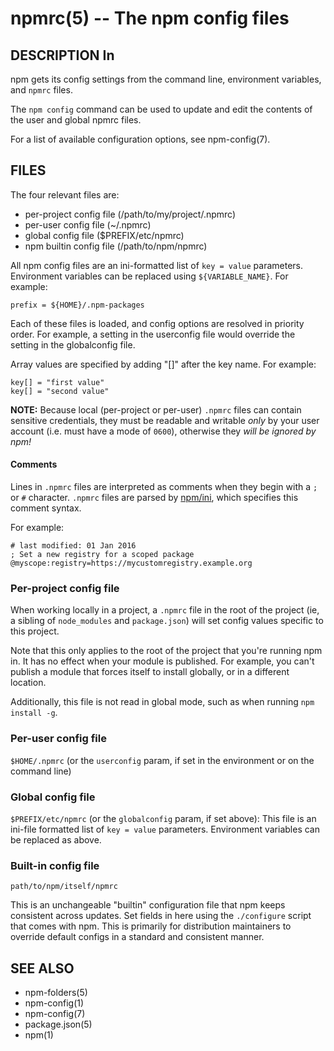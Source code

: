 npmrc(5) -- The npm config files
================================

## DESCRIPTION In
npm gets its config settings from the command line, environment
variables, and `npmrc` files.

The `npm config` command can be used to update and edit the contents
of the user and global npmrc files.

For a list of available configuration options, see npm-config(7).

## FILES

The four relevant files are:

* per-project config file (/path/to/my/project/.npmrc)
* per-user config file (~/.npmrc)
* global config file ($PREFIX/etc/npmrc)
* npm builtin config file (/path/to/npm/npmrc)

All npm config files are an ini-formatted list of `key = value`
parameters.  Environment variables can be replaced using
`${VARIABLE_NAME}`. For example:

    prefix = ${HOME}/.npm-packages

Each of these files is loaded, and config options are resolved in
priority order.  For example, a setting in the userconfig file would
override the setting in the globalconfig file.

Array values are specified by adding "[]" after the key name. For
example:

    key[] = "first value"
    key[] = "second value"

**NOTE:** Because local (per-project or per-user) `.npmrc` files can contain
sensitive credentials, they must be readable and writable _only_ by your user
account (i.e. must have a mode of `0600`), otherwise they _will be ignored by
npm!_

#### Comments

Lines in `.npmrc` files are interpreted as comments when they begin with a `;` or `#` character. `.npmrc` files are parsed by [npm/ini](https://github.com/npm/ini), which specifies this comment syntax.

For example:

    # last modified: 01 Jan 2016
    ; Set a new registry for a scoped package
    @myscope:registry=https://mycustomregistry.example.org

### Per-project config file

When working locally in a project, a `.npmrc` file in the root of the
project (ie, a sibling of `node_modules` and `package.json`) will set
config values specific to this project.

Note that this only applies to the root of the project that you're
running npm in.  It has no effect when your module is published.  For
example, you can't publish a module that forces itself to install
globally, or in a different location.

Additionally, this file is not read in global mode, such as when running
`npm install -g`.

### Per-user config file

`$HOME/.npmrc` (or the `userconfig` param, if set in the environment
or on the command line)

### Global config file

`$PREFIX/etc/npmrc` (or the `globalconfig` param, if set above):
This file is an ini-file formatted list of `key = value` parameters.
Environment variables can be replaced as above.

### Built-in config file

`path/to/npm/itself/npmrc`

This is an unchangeable "builtin" configuration file that npm keeps
consistent across updates.  Set fields in here using the `./configure`
script that comes with npm.  This is primarily for distribution
maintainers to override default configs in a standard and consistent
manner.

## SEE ALSO

* npm-folders(5)
* npm-config(1)
* npm-config(7)
* package.json(5)
* npm(1)
